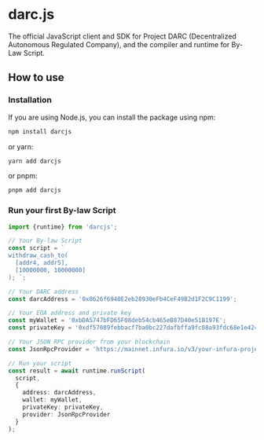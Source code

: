 # darc.js

The official JavaScript client and SDK for Project DARC (Decentralized Autonomous Regulated Company), and the compiler and runtime for By-Law Script.

## How to use

### Installation

If you are using Node.js, you can install the package using npm:
```bash
npm install darcjs
```

or yarn:
```bash
yarn add darcjs
```

or pnpm:
```bash
pnpm add darcjs
```

### Run your first By-law Script



```typescript
import {runtime} from 'darcjs';

// Your By-law Script
const script = `
withdraw_cash_to( 
  [addr4, addr5],     
  [10000000, 10000000] 
); `;

// Your DARC address
const darcAddress = '0x8626f6940E2eb28930eFb4CeF49B2d1F2C9C1199';

// Your EOA address and private key
const myWallet = '0xbDA5747bFD65F08deb54cb465eB87D40e51B197E';
const privateKey = '0xdf57089febbacf7ba0bc227dafbffa9fc08a93fdc68e1e42411a14efcf23656e';

// Your JSON RPC provider from your blockchain
const JsonRpcProvider = 'https://mainnet.infura.io/v3/your-infura-project-id';

// Run your script
const result = await runtime.runScript(
  script,
  {
    address: darcAddress,
    wallet: myWallet,
    privateKey: privateKey,
    provider: JsonRpcProvider
  }
);
```
